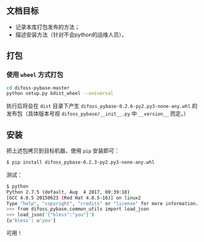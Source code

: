 ## 文档目标

- 记录本库打包发布的方法；
- 描述安装方法（针对不会python的运维人员）。

## 打包

### 使用 `wheel` 方式打包

```bash
cd difoss-pybase-master
python setup.py bdist_wheel --universal
```

执行后将会在 `dist` 目录下产生 `difoss_pybase-0.2.6-py2.py3-none-any.whl` 的发布包（具体版本号视 `difoss_pybase/__init__.py` 中 `__version__` 而定。）

## 安装

把上述包拷贝到目标机器，使用 `pip` 安装即可：

```bash
$ pip install difoss_pybase-0.2.3-py2.py3-none-any.whl
```

测试：

```bash
$ python
Python 2.7.5 (default, Aug  4 2017, 00:39:18)
[GCC 4.8.5 20150623 (Red Hat 4.8.5-16)] on linux2
Type "help", "copyright", "credits" or "license" for more information.
>>> from difoss_pybase.common_utils import load_json
>>> load_json('{"bless":"you"}')
{u'bless': u'you'}
```

可用！

